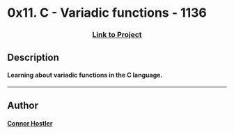# 0x11. C - Variadic functions - 1136 
### <center>[Link to Project](https://github.com/chostler24/holbertonschool-low_level_programming)</center>
 ## Description
 #### Learning about variadic functions in the C language.
 ---
 ## Author
 #### [Connor Hostler](chostler24)